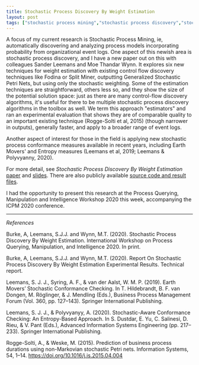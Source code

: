 ```yaml
---
title: Stochastic Process Discovery By Weight Estimation
layout: post
tags: ["stochastic process mining","stochastic process discovery","stochastic Petri nets","estimators"]
---
```

 
A focus of my current research is Stochastic Process Mining, ie, automatically discovering and analyzing process models incorporating probability from organizational event logs. One aspect of this newish area is stochastic process discovery, and I have a new paper out on this with colleagues Sander Leemans and Moe Thandar Wynn. It explores six new techniques for weight estimation with existing control flow discovery techniques like Fodina or Split Miner, outputting Generalized Stochastic Petri Nets, but using only the stochastic weighting. Some of the estimation techniques are straightforward, others less so, and they show the size of the potential solution space: just as there are many control-flow discovery algorithms, it's useful for there to be multiple stochastic process discovery algorithms in the toolbox as well. We term this approach "estimators" and ran an experimental evaluation that shows they are of comparable quality to an important existing technique \(Rogge-Solti et al, 2015\) (though narrower in outputs), generally faster, and apply to a broader range of event logs. 

Another aspect of interest for those in the field is applying new stochastic process conformance measures available in recent years, including Earth Movers' and Entropy measures (Leemans et al, 2019; Leemans & Polyvyanny, 2020).

For more detail, see _Stochastic Process Discovery By Weight Estimation_ [paper](/papers/burke_leemans_wynn_spdiscover_we_20200929.pdf) and [slides](/papers/burke_spdiscover_we_slides_pqmi2020.pdf). There are also publicly available [source code and result files](https://github.com/adamburkegh/spd_we/).

I had the opportunity to present this research at the Process Querying, Manipulation and Intelligence Workshop 2020 this week, accompanying the ICPM 2020 conference. 

---

_References_

Burke, A, Leemans, S.J.J. and Wynn, M.T. (2020). Stochastic Process Discovery By Weight Estimation.  International Workshop on Process Querying, Manipulation, and Intelligence 2020. In print.

Burke, A, Leemans, S.J.J. and Wynn, M.T. (2020). Report On Stochastic Process Discovery By Weight Estimation Experimental Results. Technical report. 

Leemans, S. J. J., Syring, A. F., & van der Aalst, W. M. P. (2019). Earth Movers’ Stochastic Conformance Checking. In T. Hildebrandt, B. F. van Dongen, M. Röglinger, & J. Mendling (Eds.), Business Process Management Forum (Vol. 360, pp. 127–143). Springer International Publishing. 

Leemans, S. J. J., & Polyvyanyy, A. (2020). Stochastic-Aware Conformance Checking: An Entropy-Based Approach. In S. Dustdar, E. Yu, C. Salinesi, D. Rieu, & V. Pant (Eds.), Advanced Information Systems Engineering (pp. 217–233). Springer International Publishing. 

Rogge-Solti, A., & Weske, M. (2015). Prediction of business process durations using non-Markovian stochastic Petri nets. Information Systems, 54, 1–14. https://doi.org/10.1016/j.is.2015.04.004



